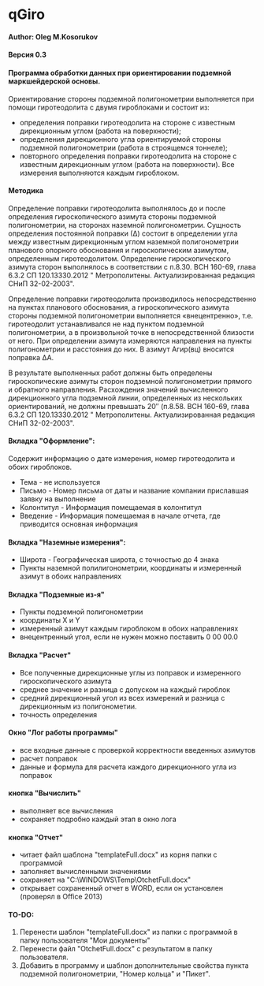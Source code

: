# qGiro  
#### Author: Oleg  M.Kosorukov  
#### Версия 0.3

#### Программа обработки данных при ориентировании подземной маркшейдерской основы.

Ориентирование стороны подземной полигонометрии выполняется при помощи гиротеодолита с двумя гироблоками и состоит из:
- определения поправки гиротеодолита на стороне с известным дирекционным углом (работа на поверхности);
- определения дирекционного угла ориентируемой стороны подземной полигонометрии (работа в строящемся тоннеле);
- повторного определения поправки гиротеодолита на стороне с известным дирекционным углом (работа на поверхности).
Все измерения выполняются каждым гироблоком.

#### Методика
Определение поправки гиротеодолита выполнялось до и после определения гироскопического азимута стороны подземной полигонометрии, на сторонах наземной полигонометрии.
Сущность определения постоянной поправки (∆) состоит в определении угла между известным дирекционным углом наземной полигонометрии планового опорного обоснования и гироскопическим азимутом, определенным гиротеодолитом.
Определение гироскопического азимута сторон выполнялось в соответствии с п.8.30. ВСН 160-69, глава 6.3.2 СП 120.13330.2012 " Метрополитены. Актуализированная редакция СНиП 32-02-2003". 

Определение поправки гиротеодолита производилось непосредственно на пунктах планового обоснования, а гироскопического азимута стороны подземной полигонометрии выполняется «внецентренно», т.е. гиротеодолит устанавливался не над пунктом подземной полигонометрии, а в произвольной точке в непосредственной близости от него. При определении азимута измеряются направления на пункты полигонометрии и расстояния до них. В азимут Агир(вц) вносится поправка ∆А.

В результате выполненных работ должны быть определены гироскопические азимуты сторон подземной полигонометрии прямого и обратного направления. Расхождения значений вычисленного дирекционного угла подземной линии, определенных из нескольких ориентирований, не должны превышать 20″ (п.8.58. ВСН 160-69, глава 6.3.2 СП 120.13330.2012 " Метрополитены. Актуализированная редакция СНиП 32-02-2003".

#### Вкладка "Оформление":
Содержит информацию о дате измерения, номер гиротеодолита и обоих гироблоков. 
- Тема - не используется
- Письмо - Номер письма от даты и название компании приславшая заявку на выполнение
- Колонтитул - Информация помещаемая в колонтитул
- Введение - Информация помещаемая в начале отчета, где приводится основная информация

#### Вкладка "Наземные измерения":
- Широта - Географическая широта, с точностью до 4 знака
- Пункты наземной полилигонометрии, координаты и измеренный азимут в обоих направлениях

#### Вкладка "Подземные из-я"
- Пункты подземной полигонометрии
- координаты X и Y
- измеренный азимут каждым гироблоком в обоих направлениях
- внецентренный угол, если не нужен можно поставить 0 00 00.0

#### Вкладка "Расчет" 
- Все полученные дирекционные углы из поправок и измеренного гироскопического азимута
- среднее значение и разница с допуском на каждый гироблок
- средний дирекционный угол из всех измерений и разница с дирекционным из полигонометии.
- точность определения

#### Окно "Лог работы программы" 
- все входные данные с проверкой корректности введенных азимутов
- расчет поправок
- данные и формула для расчета каждого дирекционного угла из поправок

#### кнопка "Вычислить"
- выполняет все вычисления 
- сохраняет подробно каждый этап в окно лога

#### кнопка "Отчет"
- читает файл шаблона "templateFull.docx" из корня папки с программой
- заполняет вычисленными значениями
- сохраняет на "C:\WINDOWS\Temp\OtchetFull.docx"
- открывает сохраненный отчет в WORD, если он установлен (проверял в Office 2013) 

#### TO-DO:
1. Перенести шаблон "templateFull.docx" из папки с программой в папку пользователя "Мои документы"
2. Перенести файл "OtchetFull.docx" с результатом в папку пользователя.
3. Добавить в программу и шаблон дополнительные свойства пункта подземной полигонометрии, "Номер кольца" и "Пикет".
